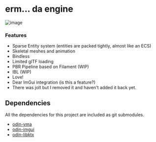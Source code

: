 # erm... da engine
![image](https://github.com/user-attachments/assets/0e3af819-ab20-4298-9110-d058bb5e4003)

### Features
- Sparse Entity system (entities are packed tightly, almost like an ECS)
- Skeletal meshes and animation
- Bindless
- Limited glTF loading
- PBR Pipeline based on Filament (WIP)
- IBL (WIP)
- Love!
- Dear ImGui integration (is this a feature?)
- There was jolt but I removed it and haven't added it back yet.

## Dependencies

 All the dependencies for this project are included as git submodules.
 
 - [odin-vma](https://github.com/DanielGavin/odin-vma)
 - [odin-imgui](https://gitlab.com/L-4/odin-imgui)
 - [odin-libktx](https://github.com/DanielGavin/odin-libktx)
